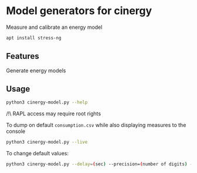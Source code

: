 # Model generators for cinergy

Measure and calibrate an energy model

```bash
apt install stress-ng
```

## Features

Generate energy models

## Usage

```bash
python3 cinergy-model.py --help
```

/!\ RAPL access may require root rights

To dump on default ```consumption.csv``` while also displaying measures to the console
```bash
python3 cinergy-model.py --live
```

To change default values:
```bash
python3 cinergy-model.py --delay=(sec) --precision=(number of digits) --output=prefix
```
